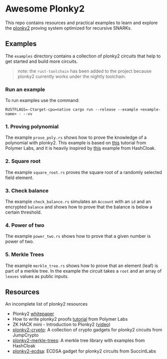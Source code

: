 # Awesome Plonky2

This repo contains resources and practical examples to learn and explore the [plonky2](https://github.com/0xPolygonZero/plonky2/tree/main) proving system optimized for recursive SNARKs.

## Examples

The `examples` directory contains a collection of plonky2 circuits that help to get started and build more circuits.

> note: the `rust-toolchain` has been added to the project because plonky2 currently works under the nightly toolchain.

### Run an example

To run examples use the command:

    RUSTFLAGS=-Ctarget-cpu=native cargo run --release --example <example-name> - --vv

### 1. Proving polynomial

The example `prove_poly.rs` shows how to prove the knowledge of a polynomial with plonky2. This example is based on [this]((https://polymerlabs.medium.com/a-tutorial-on-writing-zk-proofs-with-plonky2-part-i-be5812f6b798)) tutorial from Polymer Labs, and it is heavily inspired by [this](https://github.com/hashcloak/plonky2-merkle-trees/blob/master/examples/pol.rs) example from HashCloak.

### 2. Square root

The example `square_root.rs` proves the square root of a randomly selected field element.

### 3. Check balance

The example `check_balance.rs` simulates an `Account` with an `id` and an encrypted `balance` and shows how to prove that the balance is below a certain threshold.

### 4. Power of two

The example `power_two.rs` shows how to prove that a given number is power of two.

### 5. Merkle Trees

The example `merkle_tree.rs` shows how to prove that an element (leaf) is part of a merkle tree. In the example the circuit takes a `root` and an array of `leaves` values as public inputs.

## Resources

An incomplete list of plonky2 resources

- Plonky2 [whitepaper](https://github.com/0xPolygonZero/plonky2/blob/main/plonky2/plonky2.pdf)
- How to write plonky2 proofs [tutorial](https://polymerlabs.medium.com/a-tutorial-on-writing-zk-proofs-with-plonky2-part-i-be5812f6b798) from Polymer Labs
- ZK HACK mini - Introduction to Plonky2 ([video](https://www.youtube.com/watch?v=p77Av0sXKQ4))
- [plonky2-crypto](https://github.com/JumpCrypto/plonky2-crypto): A collection of crypto gadgets for plonky2 circuits from JumpCrypto
- [plonky2-merkle-trees](https://github.com/hashcloak/plonky2-merkle-trees/tree/master): A merkle tree library with examples from HashCloak
- [plonky2-ecdsa](https://github.com/succinctlabs/plonky2-ecdsa/tree/main): ECDSA gadget for plonky2 circuits from SuccintLabs
